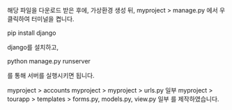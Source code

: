 
해당 파일을 다운로드 받은 후에, 가상환경 생성 뒤,
myproject > manage.py 에서 우클릭하여 터미널을 켭니다.

pip install django

django를 설치하고,

python manage.py runserver

를 통해 서버를 실행시키면 됩니다.


myproject > accounts 
myproject > myproject > urls.py 일부
myproject > tourapp > templates > forms.py, models.py, view.py 일부
를 제작하였습니다.
